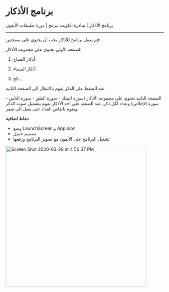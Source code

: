 
# برنامج الأذكار
برنامج الأذكار | مبادرة الكويت تبرمج | دورة تطبيقات الأيفون

<hr>

قم بعمل برنامج للأذكار يجب أن يحتوي على صفحتين:

الصفحة الأولى تحتوي على مجموعة الأذكار

1.  أذكار الصباح
    
2.  أذكار المساء
    
3.  الخ…
    


عند الضغط على الذكر يقوم بالانتقال الى الصفحة الثانية.

الصفحة الثانيه تحتوي على مجموعة الأذكار (سورة الملك - سورة الفلق - سورة الناس - سورة الإخلاص) وعداد لكل ذكر، عند الضغط على أحد الأذكار يقوم بتشغيل صوت الذكر ويقوم بانقاص العداد حتى يصل الى صفر.

  

**نقاط اضافية:**
-   وضع LaunchScreen و App icon  
-   تصميم جميل
- تشغيل البرنامج على الأيفون مع تصوير البرنامج ورفعها

<img width="448" alt="Screen Shot 2020-03-28 at 4 50 37 PM" src="https://user-images.githubusercontent.com/8784343/77824513-4179b000-7114-11ea-839a-9bee799f2874.png">
